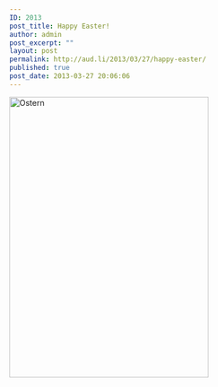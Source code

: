 ```yaml
---
ID: 2013
post_title: Happy Easter!
author: admin
post_excerpt: ""
layout: post
permalink: http://aud.li/2013/03/27/happy-easter/
published: true
post_date: 2013-03-27 20:06:06
---
```

<a href="http://aud.li/wp-content/uploads/2013/03/Ostern.jpg"><img class="alignnone size-medium wp-image-2014" alt="Ostern" src="http://aud.li/wp-content/uploads/2013/03/Ostern-355x500.jpg" width="355" height="500" /></a>